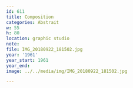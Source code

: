 ```yaml
---
id: 611
title: Composition
categories: Abstrait
w: 55
h: 80
location: graphic studio
note:
file: IMG_20180922_181502.jpg
year: '1961'
year_start: 1961
year_end:
image: ../../media/img/IMG_20180922_181502.jpg

---
```

